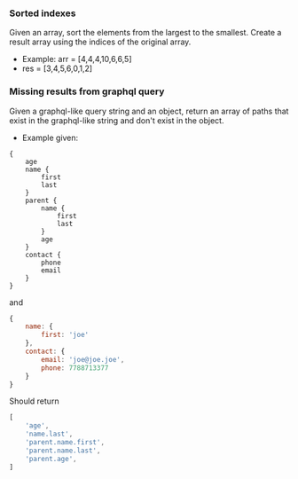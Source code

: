 
### Sorted indexes
Given an array, sort the elements from the largest to the smallest. Create a result array using the indices of the original array. 
- Example: arr = [4,4,4,10,6,6,5]
- res = [3,4,5,6,0,1,2]

### Missing results from graphql query
Given a graphql-like query string and an object, return an array of paths that exist in the graphql-like string and don't exist in the object.
- Example
given:
```
{
    age
    name {
        first
        last
    }
    parent {
        name {
            first
            last
        }
        age
    }
    contact {
        phone
        email
    }
}
```

and 
```js
{
    name: {
        first: 'joe'
    },
    contact: {
        email: 'joe@joe.joe',
        phone: 7788713377
    }
}
```

Should return
```ts
[
    'age',
    'name.last',
    'parent.name.first',
    'parent.name.last',
    'parent.age',
]
```